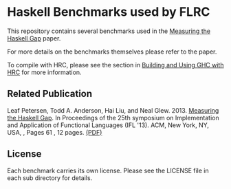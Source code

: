# Haskell Benchmarks used by FLRC

This repository contains several benchmarks used in the [Measuring the Haskell Gap](haskellgap) paper.

For more details on the benchmarks themselves please refer to the paper.

To compile with HRC, please see the section in [Building and Using GHC with HRC](https://github.com/IntelLabs/flrc/doc/building-ghc.md) for more information.

## Related Publication

Leaf Petersen, Todd A. Anderson, Hai Liu, and Neal Glew. 2013. [Measuring the Haskell Gap](haskellgap). In Proceedings of the 25th symposium on Implementation and Application of Functional Languages (IFL '13). ACM, New York, NY, USA, , Pages 61 , 12 pages. [(PDF)](doc/haskell-gap.pdf)

## License

Each benchmark carries its own license. Please see the LICENSE file in each sub directory for details.

[haskellgap]: http://dl.acm.org/citation.cfm?doid=2620678.2620685

